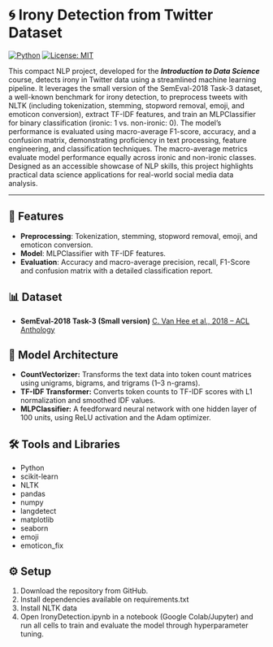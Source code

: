 # 🌀 Irony Detection from Twitter Dataset
[![Python](https://img.shields.io/badge/python-3.8+-blue.svg)](https://www.python.org/) [![License: MIT](https://img.shields.io/badge/License-MIT-yellow.svg)](https://opensource.org/licenses/MIT)

This compact NLP project, developed for the **_Introduction to Data Science_** course, detects irony in Twitter data using a streamlined machine learning pipeline. It leverages the small version of the SemEval-2018 Task-3 dataset, a well-known benchmark for irony detection, to preprocess tweets with NLTK (including tokenization, stemming, stopword removal, emoji, and emoticon conversion), extract TF-IDF features, and train an MLPClassifier for binary classification (ironic: 1 vs. non-ironic: 0). The model’s performance is evaluated using macro-average F1-score, accuracy, and a confusion matrix, demonstrating proficiency in text processing, feature engineering, and classification techniques. The macro-average metrics evaluate model performance equally across ironic and non-ironic classes. Designed as an accessible showcase of NLP skills, this project highlights practical data science applications for real-world social media data analysis.

---

## 🚀 Features
- **Preprocessing**: Tokenization, stemming, stopword removal, emoji, and emoticon conversion.
- **Model**: MLPClassifier with TF-IDF features.
- **Evaluation**: Accuracy and macro-average precision, recall, F1-Score and confusion matrix with a detailed classification report.

## 📊 Dataset
- **SemEval-2018 Task-3 (Small version)** [C. Van Hee et al., 2018 – ACL Anthology](https://aclanthology.org/S18-1005.pdf)

## 🧠 Model Architecture
- **CountVectorizer:** Transforms the text data into token count matrices using unigrams, bigrams, and trigrams (1–3 n-grams).
- **TF-IDF Transformer:** Converts token counts to TF-IDF scores with L1 normalization and smoothed IDF values.
- **MLPClassifier:** A feedforward neural network with one hidden layer of 100 units, using ReLU activation and the Adam optimizer.

## 🛠️ Tools and Libraries
- Python
- scikit-learn
- NLTK
- pandas
- numpy
- langdetect
- matplotlib
- seaborn
- emoji
- emoticon_fix

## ⚙️ Setup
1. Download the repository from GitHub.
2. Install dependencies available on requirements.txt
3. Install NLTK data
4. Open IronyDetection.ipynb in a notebook (Google Colab/Jupyter) and run all cells to train and evaluate the model through hyperparameter tuning.
